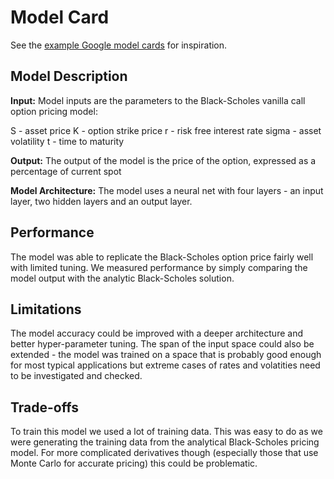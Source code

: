 # Model Card

See the [example Google model cards](https://modelcards.withgoogle.com/model-reports) for inspiration. 

## Model Description

**Input:**
Model inputs are the parameters to the Black-Scholes vanilla call option pricing model:

S		- asset price
K		- option strike price
r		- risk free interest rate
sigma	- asset volatility
t		- time to maturity

**Output:** 
The output of the model is the price of the option, expressed as a percentage of current spot

**Model Architecture:** 
The model uses a neural net with four layers - an input layer, two hidden layers and an output layer.

## Performance

The model was able to replicate the Black-Scholes option price fairly well with limited tuning.  We measured performance by simply comparing the model output with the analytic Black-Scholes solution.

## Limitations

The model accuracy could be improved with a deeper architecture and better hyper-parameter tuning.  The span of the input space could also be extended - the model was trained on a space that is probably good enough for most typical applications but extreme cases of rates and volatities need to be investigated and checked.

## Trade-offs

To train this model we used a lot of training data.  This was easy to do as we were generating the training data from the analytical Black-Scholes pricing model.  For more complicated derivatives though (especially those that use Monte Carlo for accurate pricing) this could be problematic.

